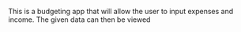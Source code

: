 This is a budgeting app that will allow the user to input expenses and income.
The given data can then be viewed 
